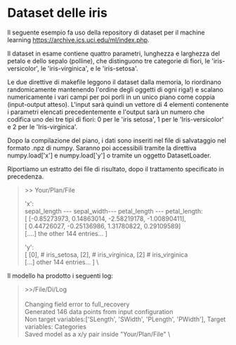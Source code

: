 ﻿# Dataset delle iris

Il seguente esempio fa uso della repository di dataset per il machine learning https://archive.ics.uci.edu/ml/index.php.

Il dataset in esame contiene quattro parametri, lunghezza e larghezza del petalo e dello sepalo (polline), che distinguono tre categorie di fiori, le 'iris-versicolor', le 'iris-virginica', e le 'iris-setosa'.

Le due direttive di makefile leggono il dataset dalla memoria, lo riordinano randomicamente mantenendo l'ordine degli oggetti di ogni riga!) e scalano numericamente i vari campi per poi porli in un unico piano come coppia (input-output atteso). 
L'input sarà quindi un vettore di 4 elementi contenente i parametri elencati precedentemente e l'output sarà un numero che codifica uno dei tre tipi di fiori: 0 per le 'iris setosa', 1 per le 'Iris-versicolor' e 2 per le 'Iris-virginica'.

Dopo la compilazione del piano, i dati sono inseriti nel file di salvataggio nel formato .npz di numpy. Saranno poi accessibili tramite la direttiva numpy.load['x'] e numpy.load['y'] o tramite un oggetto DatasetLoader.

Riportiamo un estratto dei file di risultato, dopo il trattamento specificato in precedenza.

	
> \>\> Your/Plan/File
> 
> 'x': \
> sepal_length ---  sepal_width--- petal_length --- petal_length: \
> [ [-0.85273973,  0.14863014, -2.58219178, -1.00890411], \
> [ 0.44726027, -0.25136986,  1.31780822,  0.29109589]	\
> [....] the other 144 entries... ]
>    
> 'y': \
> [ [0], # iris_setosa, [2], # iris_virginica, [2] # iris_virginica \
> [...] other 144 entries... ] \
> 
Il modello ha prodotto i seguenti log: 
> \>\>/File/Di/Log \
>  \
> Changing field error to full_recovery \
> Generated 146 data points from input configuration \
> Non target variables:['SLength', 'SWidth', 'PLength', 'PWidth'], Target variables: Categories \
> Saved model as a x/y pair inside "Your/Plan/File" \

> 


